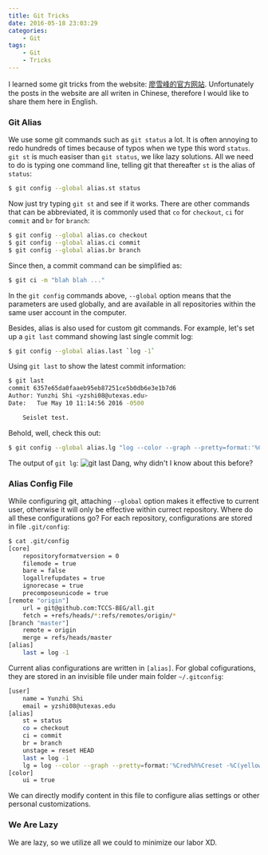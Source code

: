 ```yaml
---
title: Git Tricks
date: 2016-05-18 23:03:29
categories:
    - Git
tags:
    - Git
    - Tricks
---
```


I learned some git tricks from the website: [廖雪峰的官方网站](liaoxuefeng.com). Unfortunately the posts in the website are all writen in Chinese, therefore I would like to share them here in English.

### Git Alias
We use some git commands such as `git status` a lot. It is often annoying to redo hundreds of times because of typos when we type this word `status`.
`git st` is much easiser than `git status`, we like lazy solutions.
All we need to do is typing one command line, telling git that thereafter `st` is the alias of `status`:
``` bash
$ git config --global alias.st status
```
Now just try typing `git st` and see if it works.
There are other commands that can be abbreviated, it is commonly used that `co` for `checkout`, `ci` for `commit` and `br` for `branch`:
``` bash
$ git config --global alias.co checkout
$ git config --global alias.ci commit
$ git config --global alias.br branch
```
Since then, a commit command can be simplified as:
``` bash
$ git ci -m "blah blah ..."
```
In the `git config` commands above, `--global` option means that the parameters are used globally, and are available in all repositories within the same user account in the computer.

Besides, alias is also used for custom git commands. For example, let's set up a `git last` command showing last single commit log:
``` bash
$ git config --global alias.last `log -1`
```
Using `git last` to show the latest commit information:
``` bash
$ git last
commit 6357e65da0faaeb95eb87251ce5b0db6e3e1b7d6
Author: Yunzhi Shi <yzshi08@utexas.edu>
Date:   Tue May 10 11:14:56 2016 -0500

    Seislet test.
```
Behold, well, check this out:
``` bash
$ git config --global alias.lg "log --color --graph --pretty=format:'%Cred%h%Creset -%C(yellow)%d%Creset %s %Cgreen(%cr) %C(bold blue)<%an>%Creset' --abbrev-commit"
```
The output of `git lg`:
![git last](/images/git-tricks/git-last.png)
Dang, why didn't I know about this before?

### Alias Config File
While configuring git, attaching `--global` option makes it effective to current user, otherwise it will only be effective within currect repository.
Where do all these configurations go? For each repository, configurations are stored in file `.git/config`:
``` bash
$ cat .git/config
[core]
	repositoryformatversion = 0
	filemode = true
	bare = false
	logallrefupdates = true
	ignorecase = true
	precomposeunicode = true
[remote "origin"]
	url = git@github.com:TCCS-BEG/all.git
	fetch = +refs/heads/*:refs/remotes/origin/*
[branch "master"]
	remote = origin
	merge = refs/heads/master
[alias]
    last = log -1
```
Current alias configurations are written in `[alias]`.
For global cofigurations, they are stored in an invisible file under main folder `~/.gitconfig`:
``` bash
[user]
	name = Yunzhi Shi
	email = yzshi08@utexas.edu
[alias]
	st = status
	co = checkout
	ci = commit
	br = branch
	unstage = reset HEAD
	last = log -1
	lg = log --color --graph --pretty=format:'%Cred%h%Creset -%C(yellow)%d%Creset %s %Cgreen(%cr) %C(bold blue)<%an>%Creset' --abbrev-commit
[color]
	ui = true
```
We can directly modify content in this file to configure alias settings or other personal customizations.

### We Are Lazy
We are lazy, so we utilize all we could to minimize our labor XD.
